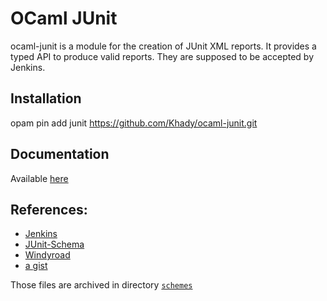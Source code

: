 # OCaml JUnit

ocaml-junit is a module for the creation of JUnit XML reports. It
provides a typed API to produce valid reports. They are supposed to be
accepted by Jenkins.

## Installation

opam pin add junit https://github.com/Khady/ocaml-junit.git

## Documentation

Available [here](https://khady.github.io/ocaml-junit/dev/)

## References:

- [Jenkins](https://github.com/jenkinsci/xunit-plugin/blob/master/src/main/resources/org/jenkinsci/plugins/xunit/types/model/xsd/junit-10.xsd)
- [JUnit-Schema](https://github.com/windyroad/JUnit-Schema/blob/master/JUnit.xsd)
- [Windyroad](http://windyroad.com.au/dl/Open%20Source/JUnit.xsd)
- [a gist](https://gist.github.com/erikd/4192748)

Those files are archived in directory [`schemes`](schemes)
